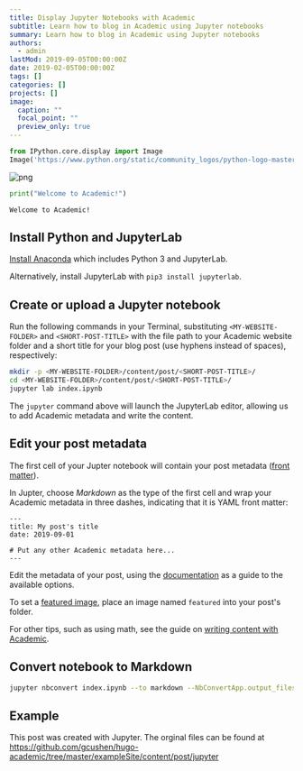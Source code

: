 ```yaml
---
title: Display Jupyter Notebooks with Academic
subtitle: Learn how to blog in Academic using Jupyter notebooks
summary: Learn how to blog in Academic using Jupyter notebooks
authors:
  - admin
lastMod: 2019-09-05T00:00:00Z
date: 2019-02-05T00:00:00Z
tags: []
categories: []
projects: []
image:
  caption: ""
  focal_point: ""
  preview_only: true
---
```


```python
from IPython.core.display import Image
Image('https://www.python.org/static/community_logos/python-logo-master-v3-TM-flattened.png')
```

![png](./index_1_0.png)

```python
print("Welcome to Academic!")
```

    Welcome to Academic!

## Install Python and JupyterLab

[Install Anaconda](https://www.anaconda.com/distribution/#download-section) which includes Python 3 and JupyterLab.

Alternatively, install JupyterLab with `pip3 install jupyterlab`.

## Create or upload a Jupyter notebook

Run the following commands in your Terminal, substituting `<MY-WEBSITE-FOLDER>` and `<SHORT-POST-TITLE>` with the file path to your Academic website folder and a short title for your blog post (use hyphens instead of spaces), respectively:

```bash
mkdir -p <MY-WEBSITE-FOLDER>/content/post/<SHORT-POST-TITLE>/
cd <MY-WEBSITE-FOLDER>/content/post/<SHORT-POST-TITLE>/
jupyter lab index.ipynb
```

The `jupyter` command above will launch the JupyterLab editor, allowing us to add Academic metadata and write the content.

## Edit your post metadata

The first cell of your Jupter notebook will contain your post metadata ([front matter](https://sourcethemes.com/academic/docs/front-matter/)).

In Jupter, choose _Markdown_ as the type of the first cell and wrap your Academic metadata in three dashes, indicating that it is YAML front matter:

```
---
title: My post's title
date: 2019-09-01

# Put any other Academic metadata here...
---
```

Edit the metadata of your post, using the [documentation](https://sourcethemes.com/academic/docs/managing-content) as a guide to the available options.

To set a [featured image](https://sourcethemes.com/academic/docs/managing-content/#featured-image), place an image named `featured` into your post's folder.

For other tips, such as using math, see the guide on [writing content with Academic](https://wowchemy.com/docs/content/writing-markdown-latex/).

## Convert notebook to Markdown

```bash
jupyter nbconvert index.ipynb --to markdown --NbConvertApp.output_files_dir=.
```

## Example

This post was created with Jupyter. The orginal files can be found at https://github.com/gcushen/hugo-academic/tree/master/exampleSite/content/post/jupyter
